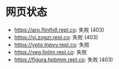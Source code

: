 # 网页状态
- https://aro.flinthill.repl.co: 失败 (403)
- https://vi.zogzr.repl.co: 失败 (403)
- https://ypto.tnpyv.repl.co: 失败
- https://veg.linlim.repl.co: 失败
- https://figura.hpbmm.repl.co: 失败 (403)
